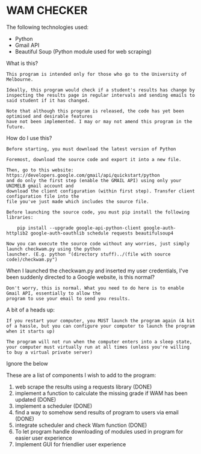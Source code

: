 # WAM CHECKER

The following technologies used:
- Python
- Gmail API
- Beautiful Soup (Python module used for web scraping)

What is this?

	This program is intended only for those who go to the University of Melbourne.

	Ideally, this program would check if a student's results has change by inspecting the results page in regular intervals and sending emails to said student if it has changed.

	Note that although this program is released, the code has yet been optimised and desirable features
	have not been implemented. I may or may not amend this program in the future.

How do I use this? 

	Before starting, you must download the latest version of Python

	Foremost, download the source code and export it into a new file. 

	Then, go to this website: https://developers.google.com/gmail/api/quickstart/python
	and do only the first step (enable the GMAIL API) using only your UNIMELB gmail account and 
	download the client configuration (within first step). Transfer client configuration file into the
	file you've just made which includes the source file.

	Before launching the source code, you must pip install the following libraries:

		pip install --upgrade google-api-python-client google-auth-httplib2 google-auth-oauthlib schedule requests beautifulsoup4 

	Now you can execute the source code without any worries, just simply launch checkwam.py using the python
	launcher. (E.g. python "(directory stuff)../(file with source code)/checkwam.py")

When I launched the checkwam.py and inserted my user credentials, I've been suddenly directed to a Google website, is this normal?

	Don't worry, this is normal. What you need to do here is to enable Gmail API, essentially to allow the
	program to use your email to send you results.

A bit of a heads up:

	If you restart your computer, you MUST launch the program again (A bit of a hassle, but you can configure your computer to launch the program when it starts up)

	The program will not run when the computer enters into a sleep state, your computer must virtually run at all times (unless you're willing to buy a virtual private server)

Ignore the below

These are a list of components I wish to add to the program:

1. web scrape the results using a requests library (DONE)
2. implement a function to calculate the missing grade if WAM has been updated (DONE)
3. implement a scheduler (DONE)
4. find a way to somehow send results of program to users via email (DONE)
5. integrate scheduler and check Wam function (DONE)
6. To let program handle downloading of modules used in program for easier user experience
7. Implement GUI for friendlier user experience
	    

